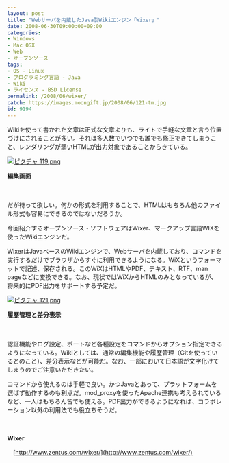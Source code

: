 ```yaml
---
layout: post
title: "Webサーバを内蔵したJava製Wikiエンジン「Wixer」"
date: 2008-06-30T09:00:00+09:00
categories:
- Windows
- Mac OSX
- Web
- オープンソース
tags: 
- OS - Linux
- プログラミング言語 - Java
- Wiki
- ライセンス - BSD License
permalink: /2008/06/wixer/
catch: https://images.moongift.jp/2008/06/121-tm.jpg
id: 9194
---
```

Wikiを使って書かれた文章は正式な文章よりも、ライトで手軽な文章と言う位置づけにされることが多い。それは多人数でいつでも誰でも修正できてしまうこと、レンダリングが弱いHTMLが出力対象であることからきている。

  

[![ピクチャ 119.png](https://images.moongift.jp/2008/06/119-tm.jpg)](https://images.moongift.jp/2008/06/119.jpg)  
  
**編集画面**

  

　

  

だが待って欲しい。何かの形式を利用することで、HTMLはもちろん他のファイル形式も容易にできるのではないだろうか。

  

今回紹介するオープンソース・ソフトウェアはWixer、マークアップ言語WIXを使ったWikiエンジンだ。

  
  
<!--more-->  

WixerはJavaベースのWikiエンジンで、Webサーバを内蔵しており、コマンドを実行するだけでブラウザからすぐに利用できるようになる。WiXというフォーマットで記述、保存される。このWiXはHTMLやPDF、テキスト、RTF、man pageなどに変換できる。なお、現状ではWiXからHTMLのみとなっているが、将来的にPDF出力をサポートする予定だ。

  

[![ピクチャ 121.png](https://images.moongift.jp/2008/06/121-tm.jpg)](https://images.moongift.jp/2008/06/1211.jpg)  
  
**履歴管理と差分表示**

  

　

  

認証機能やログ設定、ポートなど各種設定をコマンドからオプション指定できるようになっている。Wikiとしては、通常の編集機能や履歴管理（Gitを使っているとのこと）、差分表示などが可能だ。なお、一部において日本語が文字化けてしまうのでご注意いただきたい。

  

コマンドから使えるのは手軽で良い。かつJavaとあって、プラットフォームを選ばず動作するのも利点だ。mod\_proxyを使ったApache連携も考えられているなど、一人はもちろん皆でも使える。PDF出力ができるようになれば、コラボレーション以外の利用法でも役立ちそうだ。

  

　

  

**Wixer**  
  
　[http://www.zentus.com/wixer/](http://www.zentus.com/wixer/)

  
